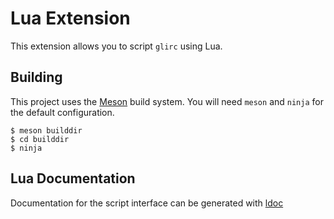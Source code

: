 # Lua Extension

This extension allows you to script `glirc` using Lua.

## Building

This project uses the [Meson](https://mesonbuild.com) build system. You
will need `meson` and `ninja` for the default configuration.

```
$ meson builddir
$ cd builddir
$ ninja
```

## Lua Documentation

Documentation for the script interface can be generated with
[ldoc](https://stevedonovan.github.io/ldoc/manual/doc.md.html)
